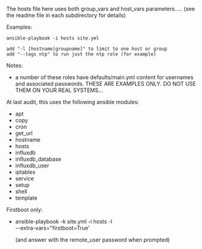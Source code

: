 
The hosts file here uses both group_vars and host_vars parameters.....
   (see the readme file in each subdirectory for details)

Examples:

    ansible-playbook -i hosts site.yml 

    add "-l [hostname|groupname]" to limit to one host or group
    add "--tags ntp" to run just the ntp role (for example)


Notes:
 - a number of these roles have defaults/main.yml content for 
    usernames and associated passwords.  THESE ARE EXAMPLES ONLY.
    DO NOT USE THEM ON YOUR REAL SYSTEMS...


At last audit, this uses the following ansible modules:

  * apt
  * copy
  * cron
  * get_url
  * hostname
  * hosts
  * influxdb
  * influxdb_database
  * influxdb_user
  * iptables
  * service
  * setup
  * shell
  * template

Firstboot only:

 - ansible-playbook -k site.yml -i hosts -l <hostname> \
     --extra-vars="firstboot=True'

   (and answer with the remote_user password when prompted)

